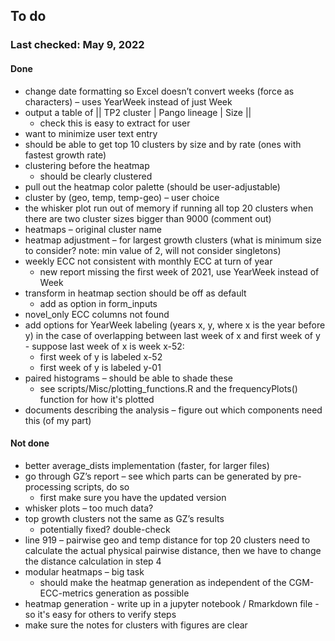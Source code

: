 
## To do

### Last checked: May 9, 2022

#### Done

* change date formatting so Excel doesn’t convert weeks (force as characters) – uses YearWeek instead of just Week
* output a table of || TP2 cluster | Pango lineage | Size ||
    * check this is easy to extract for user
* want to minimize user text entry
* should be able to get top 10 clusters by size and by rate (ones with fastest growth rate)
* clustering before the heatmap 
    * should be clearly clustered
* pull out the heatmap color palette (should be user-adjustable)
* cluster by (geo, temp, temp-geo) – user choice
* the whisker plot run out of memory if running all top 20 clusters when there are two cluster sizes bigger than 9000 (comment out)
* heatmaps – original cluster name 
* heatmap adjustment – for largest growth clusters (what is minimum size to consider? note: min value of 2, will not consider singletons)
* weekly ECC not consistent with monthly ECC at turn of year
    * new report missing the first week of 2021, use YearWeek instead of Week
* transform in heatmap section should be off as default
    * add as option in form_inputs
* novel_only ECC columns not found
* add options for YearWeek labeling (years x, y, where x is the year before y) in the case of overlapping between last week of x and first week of y - suppose last week of x is week x-52: 
    * first week of y is labeled x-52
    * first week of y is labeled y-01
* paired histograms – should be able to shade these
    * see scripts/Misc/plotting_functions.R and the frequencyPlots() function for how it's plotted
* documents describing the analysis – figure out which components need this (of my part)

#### Not done

* better average_dists implementation (faster, for larger files)
* go through GZ’s report – see which parts can be generated by pre-processing scripts, do so
    * first make sure you have the updated version
* whisker plots – too much data?
* top growth clusters not the same as GZ’s results
    * potentially fixed? double-check
* line 919 – pairwise geo and temp distance for top 20 clusters need to calculate the actual physical pairwise distance, then we have to change the distance calculation in step 4
* modular heatmaps – big task
    * should make the heatmap generation as independent of the CGM-ECC-metrics generation as possible
* heatmap generation - write up in a jupyter notebook / Rmarkdown file - so it's easy for others to verify steps
* make sure the notes for clusters with figures are clear
